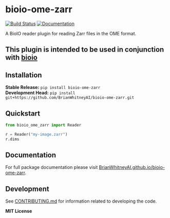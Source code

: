 # bioio-ome-zarr

[![Build Status](https://github.com/bioio-devs/bioio-ome-zarr/workflows/CI/badge.svg)](https://github.com/bioio-devs/bioio-ome-zarr/actions)
[![Documentation](https://github.com/bioio-devs/bioio-ome-zarr/workflows/Documentation/badge.svg)](https://bioio-devs.github.io/bioio-ome-zarr)

A BioIO reader plugin for reading Zarr files in the OME format.

This plugin is intended to be used in conjunction with [bioio](https://github.com/bioio-devs/bioio)
---

## Installation

**Stable Release:** `pip install bioio-ome-zarr`<br>
**Development Head:** `pip install git+https://github.com/BrianWhitneyAI/bioio-ome-zarr.git`

## Quickstart

```python
from bioio_ome_zarr import Reader 

r = Reader("my-image.zarr")
r.dims
```

## Documentation

For full package documentation please visit [BrianWhitneyAI.github.io/bioio-ome-zarr](https://BrianWhitneyAI.github.io/bioio-ome-zarr).

## Development

See [CONTRIBUTING.md](CONTRIBUTING.md) for information related to developing the code.

**MIT License**
